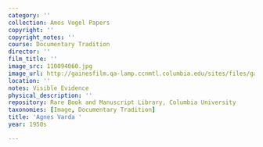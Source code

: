 ```yaml
---
category: ''
collection: Amos Vogel Papers
copyright: ''
copyright_notes: ''
course: Documentary Tradition
director: ''
film_title: ''
image_src: 110094060.jpg
image_url: http://gainesfilm.qa-lamp.ccnmtl.columbia.edu/sites/files/gainesfilm/images/110094060.jpg
location: ''
notes: Visible Evidence
physical_description: ''
repository: Rare Book and Manuscript Library, Columbia University
taxonomies: [Image, Documentary Tradition]
title: 'Agnes Varda '
year: 1950s

---
```

